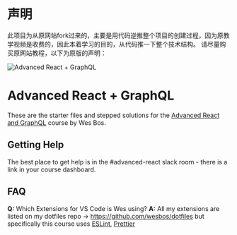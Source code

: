 # 声明
此项目为从原网站fork过来的，主要是用代码逆推整个项目的创建过程，因为原教学视频是收费的，因此本着学习的目的，从代码推一下整个技术结构。
请尽量购买原网站教程，以下为原版的声明：

![Advanced React + GraphQL](https://advancedreact.com/images/ARG/arg-facebook-share.png)

# Advanced React + GraphQL

These are the starter files and stepped solutions for the [Advanced React and GraphQL](https://AdvancedReact.com) course by Wes Bos. 

## Getting Help

The best place to get help is in the #advanced-react slack room - there is a link in your course dashboard. 


## FAQ

**Q:** Which Extensions for VS Code is Wes using?
**A:** All my extensions are listed on my dotfiles repo → https://github.com/wesbos/dotfiles but specifically this course uses [ESLint](https://github.com/Microsoft/vscode-eslint), [Prettier](https://github.com/prettier/prettier-vscode)
